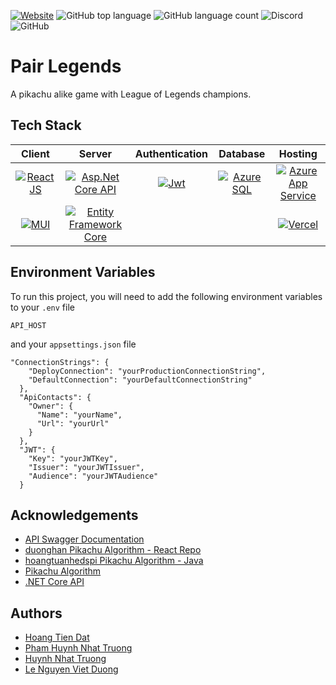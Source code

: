[![Website](https://img.shields.io/website?style=flat&url=https%3A%2F%2Fpair-legends.vercel.app%2F)](https://pair-legends.vercel.app/) ![GitHub top language](https://img.shields.io/github/languages/top/fiezt1492/pairLegends?style=flat) ![GitHub language count](https://img.shields.io/github/languages/count/fiezt1492/pairLegends?style=flat) ![Discord](https://img.shields.io/discord/830110554604961824?style=flat) ![GitHub](https://img.shields.io/github/license/fiezt1492/pairLegends?style=flat)

# Pair Legends

A pikachu alike game with League of Legends champions.

## Tech Stack

|                                                                     Client                                                                     |                                                                                                         Server                                                                                                          |                                                         Authentication                                                          |                                                                                           Database                                                                                            |                                                                                                        Hosting                                                                                                         |
|:---------------------------------------------------------------------------------------------------------------------------------------------: |:----------------------------------------------------------------------------------------------------------------------------------------------------------------------------------------------------------------------: |:------------------------------------------------------------------------------------------------------------------------------: |:--------------------------------------------------------------------------------------------------------------------------------------------------------------------------------------------: |:---------------------------------------------------------------------------------------------------------------------------------------------------------------------------------------------------------------------: |
| [![ReactJS](https://img.shields.io/badge/18.2.0-61DAFB?style=for-the-badge&logo=react&label=ReactJS&labelColor=20232A)](https://reactjs.org/)  |    [![Asp.Net Core API](https://img.shields.io/badge/6.0.9-ffffff?style=for-the-badge&logo=Asp.Net%20Core%20API&label=Asp.Net%20Core%20API&labelColor=7014e8)](https://dotnet.microsoft.com/en-us/apps/aspnet/apis)     | [![Jwt](https://img.shields.io/badge/Bearer-d63aff?style=for-the-badge&logo=Jwt&label=Jwt&labelColor=000000)](https://jwt.io/)  | [![Azure SQL](https://img.shields.io/badge/SQL-22ffc6?style=for-the-badge&logo=Azure&label=Azure&labelColor=007fff)](https://azure.microsoft.com/en-us/products/azure-sql/#product-overview)  | [![Azure App Service](https://img.shields.io/badge/App%20Service-22d3ff?style=for-the-badge&logo=Azure%20App%20Service&label=Azure&labelColor=007fff)](https://learn.microsoft.com/en-us/azure/app-service/overview/)  |
|          [![MUI](https://img.shields.io/badge/5.0-0081CB?style=for-the-badge&logo=mui&label=MUI&labelColor=FFFFFF)](https://mui.com/)          | [![Entity Framework Core](https://img.shields.io/badge/6.0.9-41ccf5?style=for-the-badge&logo=Entity%20Framework%20Core&label=Entity%20Framework%20Core&labelColor=67217a)](https://learn.microsoft.com/en-us/ef/core/)  |                                                                                                                                 |                                                                                                                                                                                               |                                        [![Vercel](https://img.shields.io/badge/App-ffffff?style=for-the-badge&logo=Vercel&label=Vercel&labelColor=000000)](https://vercel.app/)                                        |

## Environment Variables

To run this project, you will need to add the following environment variables to your `.env` file

`API_HOST`

and your `appsettings.json` file

```
"ConnectionStrings": {
    "DeployConnection": "yourProductionConnectionString",
    "DefaultConnection": "yourDefaultConnectionString"
  },
  "ApiContacts": {
    "Owner": {
      "Name": "yourName",
      "Url": "yourUrl"
    }
  },
  "JWT": {
    "Key": "yourJWTKey",
    "Issuer": "yourJWTIssuer",
    "Audience": "yourJWTAudience"
  }

```

## Acknowledgements

- [API Swagger Documentation](https://pairlegendscore.azurewebsites.net/)
- [duonghan Pikachu Algorithm  - React Repo](https://github.com/duonghan/pikachu-react)
- [hoangtuanhedspi Pikachu Algorithm -  Java](https://github.com/hoangtuanhedspi/Pika)
- [Pikachu Algorithm](https://cachhoc.net/2014/03/25/thuat-toan-game-pokemon-pikachu/)
- [.NET Core API](https://github.com/Slimaeus/CaroOnline)

## Authors

- [Hoang Tien Dat](https://www.github.com/fiezt1492)
- [Pham Huynh Nhat Truong](https://github.com/phamtruong7302)
- [Huynh Nhat Truong](https://github.com/Schjr46)
- [Le Nguyen Viet Duong](https://github.com/vduong2k2)
